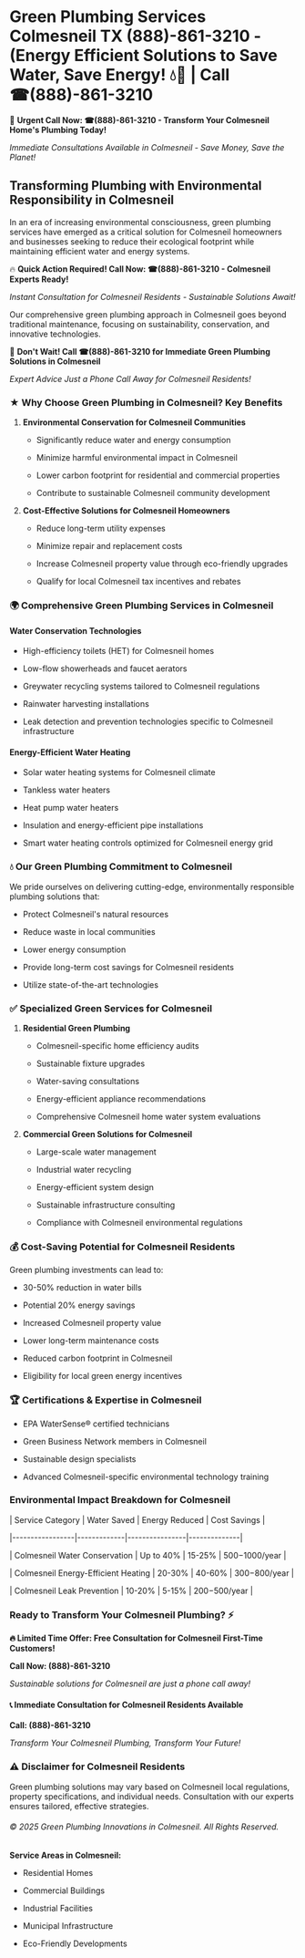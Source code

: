 # Green Plumbing Services Colmesneil TX (888)-861-3210 - (Energy Efficient Solutions to Save Water, Save Energy! 💧🌿 | Call ☎(888)-861-3210

🚨 **Urgent Call Now: ☎(888)-861-3210 - Transform Your Colmesneil Home's Plumbing Today!**
*Immediate Consultations Available in Colmesneil - Save Money, Save the Planet!*

## Transforming Plumbing with Environmental Responsibility in Colmesneil

In an era of increasing environmental consciousness, green plumbing services have emerged as a critical solution for Colmesneil homeowners and businesses seeking to reduce their ecological footprint while maintaining efficient water and energy systems. 

🔥 **Quick Action Required! Call Now: ☎(888)-861-3210 - Colmesneil Experts Ready!**
*Instant Consultation for Colmesneil Residents - Sustainable Solutions Await!*

Our comprehensive green plumbing approach in Colmesneil goes beyond traditional maintenance, focusing on sustainability, conservation, and innovative technologies.

🚨 **Don't Wait! Call ☎(888)-861-3210 for Immediate Green Plumbing Solutions in Colmesneil**
*Expert Advice Just a Phone Call Away for Colmesneil Residents!*

### ★ Why Choose Green Plumbing in Colmesneil? Key Benefits

1. **Environmental Conservation for Colmesneil Communities** 
   - Significantly reduce water and energy consumption
   - Minimize harmful environmental impact in Colmesneil
   - Lower carbon footprint for residential and commercial properties
   - Contribute to sustainable Colmesneil community development

2. **Cost-Effective Solutions for Colmesneil Homeowners** 
   - Reduce long-term utility expenses
   - Minimize repair and replacement costs
   - Increase Colmesneil property value through eco-friendly upgrades
   - Qualify for local Colmesneil tax incentives and rebates

### 🌍 Comprehensive Green Plumbing Services in Colmesneil

#### Water Conservation Technologies
- High-efficiency toilets (HET) for Colmesneil homes
- Low-flow showerheads and faucet aerators
- Greywater recycling systems tailored to Colmesneil regulations
- Rainwater harvesting installations
- Leak detection and prevention technologies specific to Colmesneil infrastructure

#### Energy-Efficient Water Heating
- Solar water heating systems for Colmesneil climate
- Tankless water heaters
- Heat pump water heaters
- Insulation and energy-efficient pipe installations
- Smart water heating controls optimized for Colmesneil energy grid

### 💧 Our Green Plumbing Commitment to Colmesneil

We pride ourselves on delivering cutting-edge, environmentally responsible plumbing solutions that:
- Protect Colmesneil's natural resources
- Reduce waste in local communities
- Lower energy consumption
- Provide long-term cost savings for Colmesneil residents
- Utilize state-of-the-art technologies

### ✅ Specialized Green Services for Colmesneil

1. **Residential Green Plumbing**
   - Colmesneil-specific home efficiency audits
   - Sustainable fixture upgrades
   - Water-saving consultations
   - Energy-efficient appliance recommendations
   - Comprehensive Colmesneil home water system evaluations

2. **Commercial Green Solutions for Colmesneil**
   - Large-scale water management
   - Industrial water recycling
   - Energy-efficient system design
   - Sustainable infrastructure consulting
   - Compliance with Colmesneil environmental regulations

### 💰 Cost-Saving Potential for Colmesneil Residents

Green plumbing investments can lead to:
- 30-50% reduction in water bills
- Potential 20% energy savings
- Increased Colmesneil property value
- Lower long-term maintenance costs
- Reduced carbon footprint in Colmesneil
- Eligibility for local green energy incentives

### 🏆 Certifications & Expertise in Colmesneil

- EPA WaterSense® certified technicians
- Green Business Network members in Colmesneil
- Sustainable design specialists
- Advanced Colmesneil-specific environmental technology training

### Environmental Impact Breakdown for Colmesneil

| Service Category | Water Saved | Energy Reduced | Cost Savings |
|-----------------|-------------|----------------|--------------|
| Colmesneil Water Conservation | Up to 40% | 15-25% | $500-$1000/year |
| Colmesneil Energy-Efficient Heating | 20-30% | 40-60% | $300-$800/year |
| Colmesneil Leak Prevention | 10-20% | 5-15% | $200-$500/year |

### Ready to Transform Your Colmesneil Plumbing? ⚡

**🔥 Limited Time Offer: Free Consultation for Colmesneil First-Time Customers!**

**Call Now: (888)-861-3210**
*Sustainable solutions for Colmesneil are just a phone call away!*

#### 📞 Immediate Consultation for Colmesneil Residents Available

**Call: (888)-861-3210**
*Transform Your Colmesneil Plumbing, Transform Your Future!*

### ⚠️ Disclaimer for Colmesneil Residents

Green plumbing solutions may vary based on Colmesneil local regulations, property specifications, and individual needs. Consultation with our experts ensures tailored, effective strategies.

###### © 2025 Green Plumbing Innovations in Colmesneil. All Rights Reserved.

**Service Areas in Colmesneil:** 
- Residential Homes
- Commercial Buildings
- Industrial Facilities
- Municipal Infrastructure
- Eco-Friendly Developments